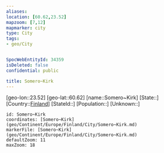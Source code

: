 ```yaml
---
aliases: 
location: [60.62,23.52]
mapzoom: [7,12] 
mapmarker: city 
type: City
tags:
- geo/City


SpocWebEntityId: 34359
isDeleted: false
confidential: public

title: Somero~Kirk
---
```

[geo-lon::23.52]
[geo-lat::60.62]
[name::Somero~Kirk]
[State::]
[Country::[Finland](geo/Continent/Europe/Finland.md)]
[StateId::]
[Population::]
[Unknown::]


```leaflet
id: Somero~Kirk
coordinates: [Somero~Kirk](geo/Continent/Europe/Finland/City/Somero~Kirk.md)
markerFile: [Somero~Kirk](geo/Continent/Europe/Finland/City/Somero~Kirk.md)
defaultZoom: 11 
maxZoom: 18
```


